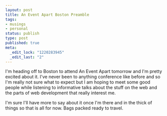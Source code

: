 ```yaml
--- 
layout: post
title: An Event Apart Boston Preamble
tags: 
- musings
- personal
status: publish
type: post
published: true
meta: 
  _edit_lock: "1220283945"
  _edit_last: "2"
---
```

I'm heading off to Boston to attend An Event Apart tomorrow and I'm pretty excited about it. I've never been to anything conference like before and so I'm really not sure what to expect but I am hoping to meet some good people while listening to informative talks about the stuff on the web and the parts of web development that really interest me.

I'm sure I'll have more to say about it once I'm there and in the thick of things so that is all for now. Bags packed ready to travel. 
